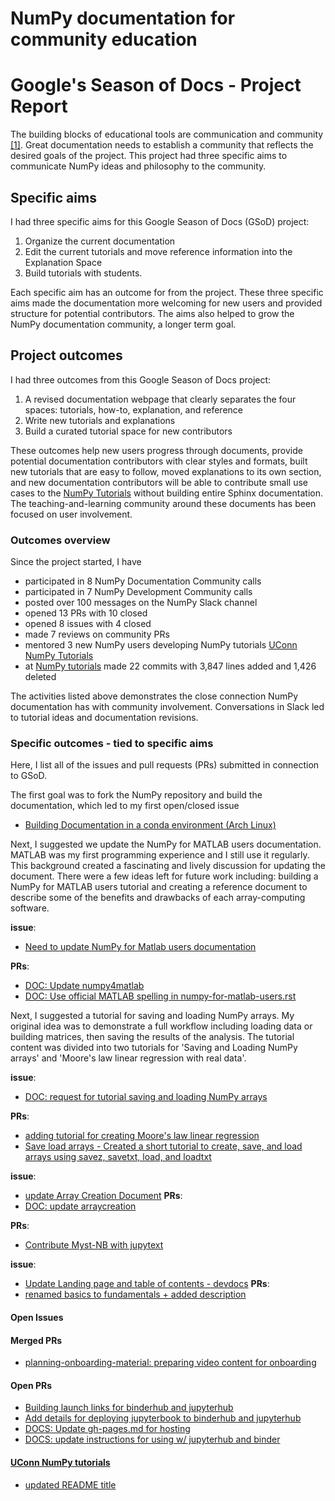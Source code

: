# NumPy documentation for community education 

# Google's Season of Docs - Project Report

The building blocks of educational tools are communication and community
[[1]](https://www.gutenberg.org/files/852/852-h/852-h.htm).  Great
documentation needs to establish a community  that reflects the desired
goals of the project. This project had three specific aims to
communicate NumPy ideas and philosophy to the community.


##  Specific aims 

I had three specific aims for this Google Season of Docs (GSoD) project: 
1. Organize the current documentation 
2. Edit the current tutorials and move reference information into the
Explanation Space 
3. Build tutorials with students. 

Each specific aim has an outcome for from the project.  These three
specific aims made the documentation more welcoming for new users and
provided structure for potential contributors. The aims also helped to
grow the NumPy documentation community, a longer term goal. 

## Project outcomes

I had three outcomes from this Google Season of Docs project: 
1. A revised documentation
webpage that clearly separates the four spaces: tutorials, how-to, explanation, and
reference 
2. Write new tutorials and explanations 
3. Build a curated tutorial space for new contributors 
 
These outcomes help new users progress through documents,
provide potential documentation contributors with clear styles and
formats, built new tutorials that are easy to follow, moved
explanations to its own section, and new documentation contributors
will be able to contribute small use cases to the [NumPy
Tutorials](https://github.com/numpy/numpy-tutorials) without
building entire Sphinx documentation. The
teaching-and-learning community around these documents has been focused
on user involvement. 

### Outcomes overview

Since the project started, I have

- participated in 8 NumPy Documentation Community calls
- participated in 7 NumPy Development Community calls
- posted over 100 messages on the NumPy Slack channel
- opened 13 PRs with 10 closed
- opened 8 issues with 4 closed
- made 7 reviews on community PRs
- mentored 3 new NumPy users developing NumPy tutorials [UConn NumPy
  Tutorials](https://github.com/cooperrc/uconn_numpy_tutorials)
- at [NumPy tutorials](https://github.com/numpy/numpy-tutorials) made 22
  commits with 3,847 lines added and 1,426 deleted 

The activities listed above demonstrates the close connection NumPy
documentation has with community involvement. Conversations in Slack led
to tutorial ideas and documentation revisions. 

### Specific outcomes - tied to specific aims

Here, I list all of the issues and pull requests (PRs) submitted in
connection to GSoD. 

The first goal was to fork the NumPy repository and build the
documentation, which led to my first open/closed issue

- [Building Documentation in a conda environment (Arch
  Linux)](https://github.com/numpy/numpy/issues/17016)

Next, I suggested we update the NumPy for MATLAB users documentation.
MATLAB was my first programming experience and I still use it regularly.
This background created a fascinating and lively discussion for updating
the document. There were a few ideas left for future work including:
building a NumPy for MATLAB users tutorial and creating a reference
document to describe some of the benefits and drawbacks of each
array-computing software. 

__issue__:
- [Need to update NumPy for Matlab users
  documentation](https://github.com/numpy/numpy/issues/17094)

__PRs__:
- [DOC: Update numpy4matlab](https://github.com/numpy/numpy/pull/17159)
- [DOC: Use official MATLAB spelling in
  numpy-for-matlab-users.rst](https://github.com/numpy/numpy/pull/17215)

Next, I suggested a tutorial for saving and loading NumPy arrays. My
original idea was to demonstrate a full workflow including loading data
or building matrices, then saving the results of the analysis. The
tutorial content was divided into two tutorials for 'Saving and Loading
NumPy arrays' and 'Moore's law linear regression with real data'. 

__issue__:
- [DOC: request for tutorial saving and loading NumPy
  arrays](https://github.com/numpy/numpy/issues/17266)

__PRs__:
- [adding tutorial for creating Moore's law linear
  regression](https://github.com/numpy/numpy-tutorials/pull/31)
- [Save load arrays - Created a short tutorial to create, save, and load
  arrays using savez, savetxt, load, and
  loadtxt](https://github.com/numpy/numpy-tutorials/pull/34)


__issue__:
- [update Array Creation
  Document](https://github.com/numpy/numpy/issues/17710)
__PRs__:
- [DOC: update arraycreation](https://github.com/numpy/numpy/pull/17887)


__PRs__:
- [Contribute Myst-NB with jupytext](https://github.com/numpy/numpy-tutorials/pull/48)

__issue__:
- [Update Landing page and table of contents -
  devdocs](https://github.com/numpy/numpy/issues/17845)
__PRs__:
- [renamed basics to fundamentals + added
  description](https://github.com/numpy/numpy/pull/17889)


#### Open Issues

#### Merged PRs

- [planning-onboarding-material: preparing video content for
  onboarding](https://github.com/BIDS-numpy/planning-onboarding-material/issues/4)
#### Open PRs

- [Building launch links for binderhub and
  jupyterhub](https://github.com/executablebooks/jupyter-book/issues/1061)
- [Add details for deploying jupyterbook to binderhub and
  jupyterhub](https://github.com/executablebooks/jupyter-book/issues/1062)
- [DOCS: Update gh-pages.md for
  hosting](https://github.com/executablebooks/jupyter-book/pull/1096)
- [DOCS: update instructions for using w/ jupyterhub and
binder](https://github.com/executablebooks/jupyter-book/pull/1097)

#### [UConn NumPy tutorials](https://github.com/cooperrc/uconn_numpy_tutorials)
- [updated README
  title](https://github.com/cooperrc/uconn_numpy_tutorials/pull/1)


